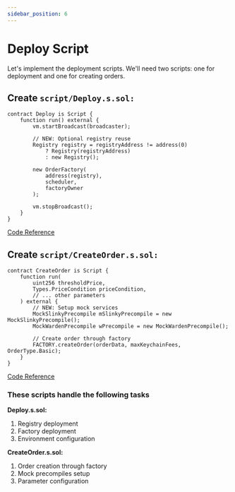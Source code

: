 ```yaml
---
sidebar_position: 6
---
```


# Deploy Script

Let's implement the deployment scripts. We'll need two scripts: one for deployment and one for creating orders.

## Create `script/Deploy.s.sol:`

```solidity
contract Deploy is Script {
    function run() external {
        vm.startBroadcast(broadcaster);
        
        // NEW: Optional registry reuse
        Registry registry = registryAddress != address(0) 
            ? Registry(registryAddress)
            : new Registry();
            
        new OrderFactory(
            address(registry),
            scheduler,
            factoryOwner
        );

        vm.stopBroadcast();
    }
}
```

[Code Reference](https://github.com/warden-protocol/wardenprotocol/blob/main/solidity/orders/script/Deploy.s.sol)

## Create `script/CreateOrder.s.sol:`

```solidity
contract CreateOrder is Script {
    function run(
        uint256 thresholdPrice,
        Types.PriceCondition priceCondition,
        // ... other parameters
    ) external {
        // NEW: Setup mock services
        MockSlinkyPrecompile mSlinkyPrecompile = new MockSlinkyPrecompile();
        MockWardenPrecompile wPrecompile = new MockWardenPrecompile();
        
        // Create order through factory
        FACTORY.createOrder(orderData, maxKeychainFees, OrderType.Basic);
    }
}
```

[Code Reference](https://github.com/warden-protocol/wardenprotocol/blob/main/solidity/orders/script/CreateOrder.s.sol)

### These scripts handle the following tasks

**Deploy.s.sol:**

1. Registry deployment
2. Factory deployment
3. Environment configuration

**CreateOrder.s.sol:**

1. Order creation through factory
2. Mock precompiles setup
3. Parameter configuration
